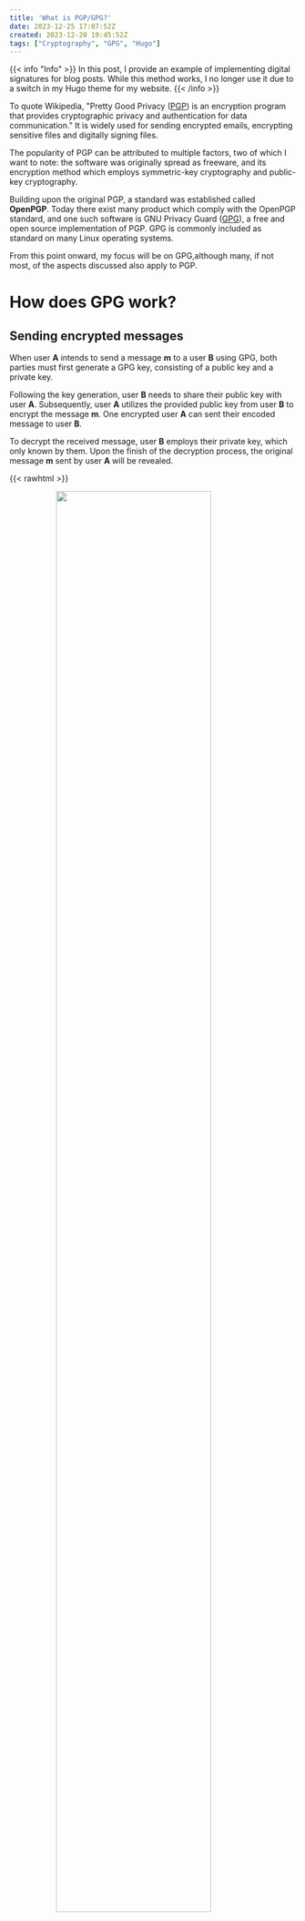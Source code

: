 ```yaml
---
title: 'What is PGP/GPG?'
date: 2023-12-25 17:07:52Z
created: 2023-12-20 19:45:52Z
tags: ["Cryptography", "GPG", "Hugo"]
---
```



{{< info "Info" >}}
In this post, I provide an example of implementing digital signatures for blog posts. While this method works, I no longer use it due to a switch in my Hugo theme for my website.
{{< /info >}}

To quote Wikipedia, "Pretty Good Privacy ([PGP](https://en.wikipedia.org/wiki/Pretty_Good_Privacy)) is an encryption program that provides cryptographic privacy and authentication for data communication."
It is widely used for sending encrypted emails, encrypting sensitive files and digitally signing files.

The popularity of PGP can be attributed to multiple factors, two of which I want to note: the software was originally spread as freeware, and its encryption method which employs symmetric-key cryptography and public-key cryptography.

Building upon the original PGP, a standard was established called **OpenPGP**. 
Today there exist many product which comply with the OpenPGP standard, and one such software is GNU Privacy Guard ([GPG](https://en.wikipedia.org/wiki/GNU_Privacy_Guard)), a free and open source implementation of PGP. GPG is commonly included as standard on many Linux operating systems.

From this point onward, my focus will be on GPG,although many, if not most, of the aspects discussed also apply to PGP.

# How does GPG work?

## Sending encrypted messages

When user **A** intends to send a message **m** to a user **B** using GPG, both parties must first generate a GPG key, consisting of a public key and a private key.

Following the key generation, user **B** needs to share their public key with user **A**. 
Subsequently, user **A** utilizes the provided public key from user **B** to encrypt the message **m**.
One encrypted user **A** can sent their encoded message to user **B**.

To decrypt the received message, user **B** employs their private key, which only known by them.
Upon the finish of the decryption process, the original message **m** sent by user **A** will be revealed.

{{< rawhtml >}}
<figure>
    <img style="display: block; margin-left: auto; margin-right: auto; width:80%" src="/attachments/20240330_19h07m31s_grim.png">
    <figcaption style="text-align:center"><a href="https://www.varonis.com/blog/pgp-encryption">Source</a></figcaption>
</figure>
{{< /rawhtml >}}


## Digitally Signing

One problem when receiving some kind of file such as a text or a binary is how can you trust that the file comes really from the source that you think it comes from and that it wasn't altered?
For instance, how can you make sure the program you downloaded really is the program you were looking for and not some kind of malware?

**Digitally Signatures** provide a solution for this problem by incorporating a string of bits generated from a hash algorithm and a cryptographic key.

A Hash function takes some kind of input(like some text or a file) and outputs a unique string that identifies this input.
For example, altering a single bit of the original file will result in a completely different hash output.
By comparing the hash output of the received file and the hash of the original file, users can verify that the downloaded file has not been tampered with.

Digitally signatures of GPG go one step further they also take also take in consideration an cryptographic key. This allows users to cross verify the digital signature against the cryptographic key associated with the person or organization they believe the file originates from.
This step ensures that the file truly comes from the expected source.

Here's how the algorithm works:
1. User **A** want to digitally sign a file **m**, and user **B** wants to verify if their downloaded file matches the file **m** and comes from user **A**.
2.  User **A** creates a hash of the file **m** to be sent. This hash in then encrypted with the private key of user **A** and sent along the original file.
3.  To verify the file, user **B** decrypts the received hash using the public key of user **A**. After which, user **B** creates a hash of the downloaded file and compares it with the decrypted hash.
4. If the message has been altered the hash value will not match.

{{< rawhtml >}}
<figure>
    <img style="display: block; margin-left: auto; margin-right: auto; width:70%" src="/attachments/20240330_19h09m39s_grim.png">
    <figcaption style="text-align:center"><a href="https://techterms.com/definition/digitalsignature">Source</a></figcaption>
</figure>
{{< /rawhtml >}}

## Some Consideration

An important thing for GPG to function properly, is obtaining the public key of the recipient(for sending messages) or the sender(for verifying digital signatures) is essential.
However, this introduces a challenge: how can you be certain that the received public key truly belongs to the intended person and not a malicious actor?

There are several methods that address this:
- **In-Person Key Exchange:** Exchanging the keys in Person allows for checking the identify of the the person the keys belongs to.
- **Centralized Verification Organizations:** Another approach is to utilize a central organization which is tasked with verifying public keys. These organization can authenticate users, to make sure that a public key relong belongs to the Person. Other User can then retrieve public keys from these trusted sources.

# Application

Next up, I want to explore some practical application on using GPG. While GPG is typically pre-installed on Linux systems, Windows users may need to install it.

## Generating and Exporting GPG Keys

To generate a GPG, follow thesese steps:
1. Open your terminal or command prompt
2. Run the following command to initalize the key generation process:
    ```sh
    gpg --gen-key
    ```
3. You will be prompted to enter your name and email address that will associated with your GPG key. Additionally, you will need to create and enter a passphrase which protects your private key. It is crucial to securely store both your private key and your passphrase and not loosing them. If lost, there's no way to recover them. Also, make sure to never share your private key with others; this key should only be seen and used by you.
4. After generating a key, you can list your created GPG keys along with its ID using:
    ```sh
    gpg --list-secret-keys --keyid-format=long
    ```
5. To export your public created GPG key:
    ```sh
    gpg --export --armor --output exported_keys.asc
    ```
6. If, you need to export your **private** GPG key, use:
    ```sh
    gpg --export-secret-keys --armor --output private_key.asc
    ```
Note: You will be prompted to enter your passphrase to execute this command.

Personally I would recommend making a backup of the private key and securely storing it on a hard drive or other offline storage media.

## Singning Blog Bost and Git commit with PGP

After getting into GPG, I was curious for which practical(or not so practical) application I could use it for.
As mentioned earlier, there are two big usage cases for GPG: encryption and digital signatures.
This lead me thinking, "What could I digitally sign?" - two application that came to my mind was signing git commits and blog posts(emails are an option too).

{{< rawhtml >}}
<figure>
    <img style="display: block; margin-left: auto; margin-right: auto; width:40%" src="/attachments/pgp.png">
    <figcaption style="text-align:center"><a href="https://xkcd.com/1181/">Source</a></figcaption>
</figure>
{{< /rawhtml >}}

Assuming you have already generated your GPG key in the device from whiich you intend to sign, the GPG key should already be imported into your credential/encryption key manager. 
If not, you first need to import your GPG key:
```sh
gpg --import private_key.asc
```

### Signing Git Commits

To sign a Git commit, you can use the `-S` argument when committing with Git:
```sh
git commit -S -m "message"
```
When you use a remote repository like GitHub you might first need to verify the GPG key. To do that, follow these steps:
1. Navigate to *Settings -> SSH and GPG keys* on GitHub
2. Press the *New GPG key* button to add a GPG key

Once added your commits should appear as verified.

{{< rawhtml >}}
<figure>
    <img style="display: block; margin-left: auto; margin-right: auto; width:80%" src="/attachments/Screenshot%20from%202023-12-22%2012-53-07.png">
</figure>
{{< /rawhtml >}}


### Signing Blog Posts

As previously mentioned in one of my blog posts, I utilize Hugo, a static site generator, to create my website and host it as GitHub Page.
I decided to enhance the trustworthiness of my posts by incoperating digital signatures. This involves automatically creating and displaying GPG signatures for each post, allowing users to verify the authenticity of the content:

{{< rawhtml >}}
<figure>
    <img style="display: block; margin-left: auto; margin-right: auto; width:60%" src="/attachments/Screenshot%20from%202023-12-22%2014-50-54.png">
</figure>
{{< /rawhtml >}}

#### Automating Signature Creation

In order to automatically generate signatures for my blog posts, I created a shell script named deploy_to_github.sh. This script performs the following tasks:
1. Set my PGP key ID and define the folders where my markdown files and signed files will be located.
2. Export GPG environment variables, including the GPG home directory. Replace "lupos" with your own username.
3. Verify that a commit message is provided as an argument.
4. Find all markdown files recursively, sign each with the specified PGP key, and save the detached signatures in the static folder.
5. Move all signature files from the source folder to the static Hugo folder.
6. Add signed files to Git, commit changes with a signed message, and push to the remote repository.

{{< details "Here is the script in full" >}}
```sh
#!/bin/bash

# Set your PGP key ID
PGP_KEY_ID="10E75F565D2CD2D3"

# Set the folders where your markdown files and signed files will be located
TARGET_FOLDER="./content"
STATIC_FOLDER="./static"

# Export GPG environment variables
# where lupos stands you need to write down your own name
export GNUPGHOME="/home/lupos/.gnupg"
GPG_TTY=$(tty)
export GPG_TTY

# Check if a commit message is provided as an argument
if [ -n "$1" ]; then
    COMMIT_MESSAGE="$1"
else
    echo "Error: Please provide a commit message."
    exit 1
fi

# Find all markdown files recursively and sign each with the PGP key
find "$TARGET_FOLDER" -type f -name "*.md" -exec sh -c '
    for file do
        gpg --yes --armor --output "$file.asc" --detach-sign --default-key "$PGP_KEY_ID" "$file"
    done
' sh {} +

# Find all .asc files in the source folder and move them to the static folder
find "$TARGET_FOLDER" -type f -name "*.asc" -exec mv {} "$STATIC_FOLDER" \;

# Add all changes to Git
git add "$TARGET_FOLDER"/*.asc

# Commit changes
git commit -S -m "$COMMIT_MESSAGE"

# Push changes to remote repository
git push
```
{{< /details >}}

Whenever I'm ready to publish new posts or updates to my GitHub Page, I streamline the process by executing the `deploy_to_github.sh` script. This script automates the signing of all my blog posts, generating individual signature files (`file_name.md.asc`) for each post. These signatures are then stored in the `static` folder.
Following the automated signature creation, the script proceeds to commit the changes and push them to my GitHub repository.

### Displaying Signatures

To display the signatures on each blog post, I created a template file named `pgp-key.html` in the `/themes/PaperMod/layouts/partials/templates` folder.

{{< details "Here is the full `pgp-key.html` file" >}}
```html
{{ $title := .Title }}

{{ with .File }}
  <style>
    #signature {
      color: #007BFF; /
    }
   .span-class {
      font-size: 18px;
      color: black;
      border: 2px solid #B7B7B7; 
      border-radius: 5px; /* Add rounded corners */
      padding: 10px;
      display: inline-block;
  </style>
  <!-- Create a link to the static file -->
  <span class="span-class"> 
	This site is
	<a id="signature" href="{{ printf "/%s.md.asc" .BaseFileName }}">cryptographically signed</a>
	by my
	<a id="signature" href="{{ relURL "monkeman_pgp_public_key.asc" }}">public key</a>.
        (<a id="signature" href="{{ relURL "/posts/pgp/" }}">See More</a>)
  </span>
{{ end }}
```
{{< /details >}}

Ensure to move your public key into the `static` folder and update the href in the `pgp-key.html` file with the correct name of your public key.

Finally, I added the following code sniped to the `signle.html` page in the `/themes/PaperMod/layouts/_default` folder, just above the `<footer>`:
```sh
 <!-- custom code-->
    <span>
    {{ partial "pgp-key.html" . }}
    </span><br>
```
Placing this code snippet in the `footer.html` will not work, because it depends on the file name to link to the correct signed key.

Following these steps correctly will lead to a seamlessly integrated GPG signature into each post.

# Conclusion

This post dived into the world of GPG keys, exploring their functionality, application and significance. I covered the basics of how GPG key works, their uses in encryption and digital signatures, and examined practical applications.

Notable was especially the integration of GPG signatures into both blog posts and Git commits. By automating the signing process and showcasing the cryptographic signatures alongside the content, some level of extra authenticity and trust can be archived.

---
References:
- https://linux.die.net/man/1/gpg
- https://labs.tomasino.org/signing-posts-with-gpg/
- https://blog.probablyfine.co.uk/2019/11/08/signing-my-blog-posts.html
- https://stackoverflow.com/questions/71691219/add-collapsible-section-in-hugo
